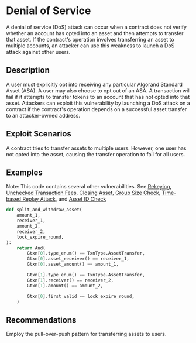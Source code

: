 # Denial of Service

A denial of service (DoS) attack can occur when a contract does not verify whether an account has opted into an asset and then attempts to transfer that asset. If the contract's operation involves transferring an asset to multiple accounts, an attacker can use this weakness to launch a DoS attack against other users.

## Description

A user must explicitly opt into receiving any particular Algorand Standard Asset (ASA). A user may also choose to opt out of an ASA. A transaction will fail if it attempts to transfer tokens to an account that has not opted into that asset. Attackers can exploit this vulnerability by launching a DoS attack on a contract if the contract's operation depends on a successful asset transfer to an attacker-owned address.

## Exploit Scenarios

A contract tries to transfer assets to multiple users. However, one user has not opted into the asset, causing the transfer operation to fail for all users.

## Examples

Note: This code contains several other vulnerabilities. See [Rekeying](../rekeying), [Unchecked Transaction Fees](../unchecked_transaction_fee), [Closing Asset](../closing_asset), [Group Size Check](../group_size_check), [Time-based Replay Attack](../time_based_replay_attack), and [Asset ID Check](../asset_id_check)

```py
def split_and_withdraw_asset(
    amount_1,
    receiver_1,
    amount_2,
    receiver_2,
    lock_expire_round,
):
    return And(
        Gtxn[0].type_enum() == TxnType.AssetTransfer,
        Gtxn[0].asset_receiver() == receiver_1,
        Gtxn[0].asset_amount() == amount_1,

        Gtxn[1].type_enum() == TxnType.AssetTransfer,
        Gtxn[1].receiver() == receiver_2,
        Gtxn[1].amount() == amount_2,

        Gtxn[0].first_valid == lock_expire_round,
    )
```

## Recommendations

Employ the pull-over-push pattern for transferring assets to users.
